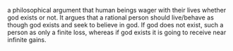 a philosophical argument that human beings wager with their lives whether god exists or not. It argues that a rational person should live/behave as though god exists and seek to believe in god. If god does not exist, such a person as only a finite loss, whereas if god exists it is going to receive near infinite gains.